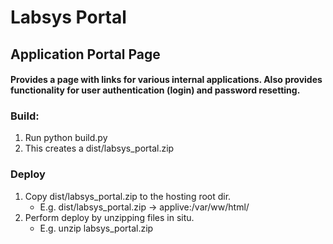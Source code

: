 # Labsys Portal

## Application Portal Page

#### Provides a page with links for various internal applications.  Also provides functionality for user authentication (login) and password resetting.

### Build:
1. Run python build.py
2. This creates a dist/labsys_portal.zip

### Deploy
1. Copy dist/labsys_portal.zip to the hosting root dir.
    * E.g. dist/labsys_portal.zip -> applive:/var/ww/html/
3. Perform deploy by unzipping files in situ.
    * E.g. unzip labsys_portal.zip
